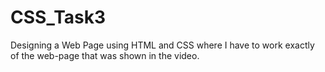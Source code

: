 # CSS_Task3
Designing a Web Page using HTML and CSS where I have to work exactly of the web-page that was shown in the video.
